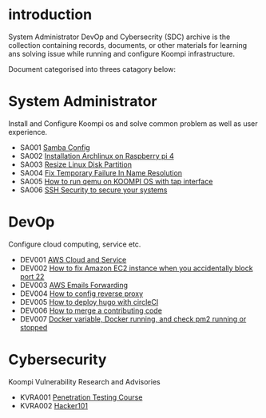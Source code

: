 # introduction
System Administrator DevOp and Cybersecrity (SDC) archive is the collection containing records, documents, or other materials for learning ans solving issue while running and configure Koompi infrastructure.

Document categorised into threes catagory below:
# System Administrator

 Install and Configure Koompi os and solve common problem as well as user experience.

 * SA001 [Samba Config](/sa/samba/)
 * SA002 [Installation Archlinux on Raspberry pi 4](/sa/install_Arch_rasp_pi_4_002.md)
 * SA003 [Resize Linux Disk Partition](sa/resized-linux-disk-partition.md)
 * SA004 [Fix Temporary Failure In Name Resolution](/sa/fix-temporary-failure-in-name-resolution.md)
 * SA005 [How to run qemu on KOOMPI OS with tap interface](/sa/qemu-on-koompi-os-with-bridge_005.md)
 * SA006 [SSH Security to secure your systems](/sa/ssh_security_to_secure_your_systems.md)

 # DevOp
Configure cloud computing, service etc.

 * DEV001 [AWS Cloud and Service](/dev/aws_learning001.md)
 * DEV002 [How to fix Amazon EC2 instance when you accidentally block port 22](dev/fixing-aws-ec2-ufw-block-port-22.002.md)
 * DEV003 [AWS Emails Forwarding ](/dev/aws-forward-mail003.md)
 * DEV004 [How to config reverse proxy](dev/nginx_reverse_proxy004.md)
 * DEV005 [How to deploy hugo with circleCI](dev/how-to-deploy-hugo-circleci.md)
 * DEV006 [How to merge a contributing code](dev/how-to-merge-a-contributing-code.md)
 * DEV007 [Docker variable, Docker running, and check pm2 running or stopped](https://github.com/hongsea/start-prod)

 # Cybersecurity

Koompi Vulnerability Research and Advisories
 * KVRA001 [Penetration Testing Course](/kvra/cyber-learning001.md)
 * KVRA002 [Hacker101](/kvra/hacker101.md)